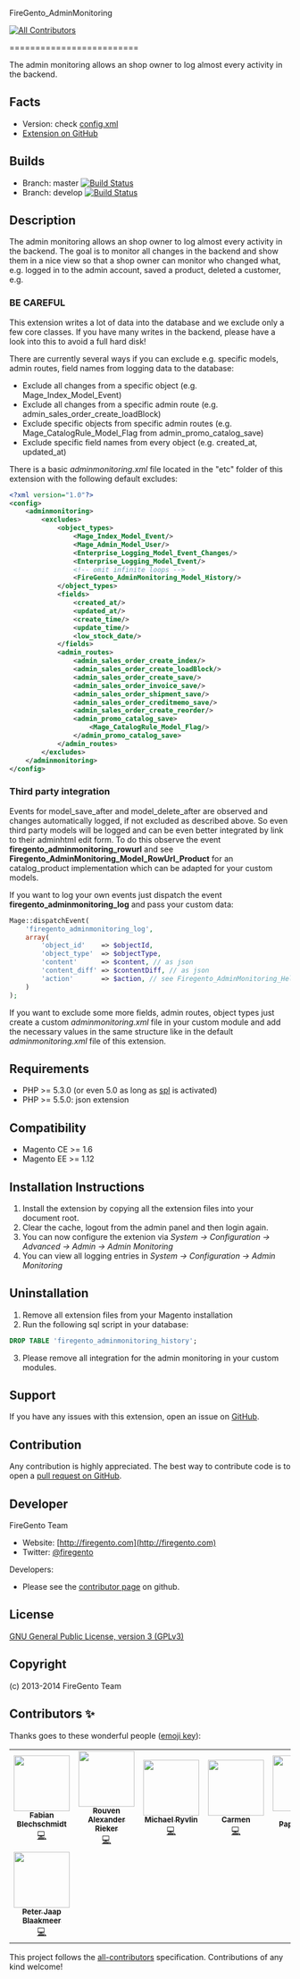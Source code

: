 FireGento_AdminMonitoring
<!-- ALL-CONTRIBUTORS-BADGE:START - Do not remove or modify this section -->
[![All Contributors](https://img.shields.io/badge/all_contributors-8-orange.svg?style=flat-square)](#contributors-)
<!-- ALL-CONTRIBUTORS-BADGE:END -->
=========================

The admin monitoring allows an shop owner to log almost every activity in the backend.

Facts
-----
- Version: check [config.xml](https://github.com/firegento/firegento-adminmonitoring/blob/master/src/app/code/community/FireGento/AdminMonitoring/etc/config.xml)
- [Extension on GitHub](https://github.com/firegento/firegento-adminmonitoring/)

Builds
------
- Branch: master [![Build Status](https://travis-ci.org/firegento/firegento-adminmonitoring.png?branch=master)](https://travis-ci.org/firegento/firegento-adminmonitoring)
- Branch: develop [![Build Status](https://travis-ci.org/firegento/firegento-adminmonitoring.png?branch=develop)](https://travis-ci.org/firegento/firegento-adminmonitoring)

Description
-----------
The admin monitoring allows an shop owner to log almost every activity in the backend. The goal is to monitor all changes in the backend and show them in a nice view so that
a shop owner can monitor who changed what, e.g. logged in to the admin account, saved a product, deleted a customer, e.g.

### BE CAREFUL
This extension writes a lot of data into the database and we exclude only a few core classes. If you have many writes in the backend, please have a look into this to avoid a full hard disk!

There are currently several ways if you can exclude e.g. specific models, admin routes, field names from logging data to the database:
- Exclude all changes from a specific object (e.g. Mage_Index_Model_Event)
- Exclude all changes from a specific admin route (e.g. admin_sales_order_create_loadBlock)
- Exclude specific objects from specific admin routes (e.g. Mage_CatalogRule_Model_Flag from admin_promo_catalog_save)
- Exclude specific field names from every object (e.g. created_at, updated_at)

There is a basic *adminmonitoring.xml* file located in the "etc" folder of this extension with the following default excludes:

```xml
<?xml version="1.0"?>
<config>
    <adminmonitoring>
        <excludes>
            <object_types>
                <Mage_Index_Model_Event/>
                <Mage_Admin_Model_User/>
                <Enterprise_Logging_Model_Event_Changes/>
                <Enterprise_Logging_Model_Event/>
                <!-- omit infinite loops -->
                <FireGento_AdminMonitoring_Model_History/>
            </object_types>
            <fields>
                <created_at/>
                <updated_at/>
                <create_time/>
                <update_time/>
                <low_stock_date/>
            </fields>
            <admin_routes>
                <admin_sales_order_create_index/>
                <admin_sales_order_create_loadBlock/>
                <admin_sales_order_create_save/>
                <admin_sales_order_invoice_save/>
                <admin_sales_order_shipment_save/>
                <admin_sales_order_creditmemo_save/>
                <admin_sales_order_create_reorder/>
                <admin_promo_catalog_save>
                    <Mage_CatalogRule_Model_Flag/>
                </admin_promo_catalog_save>
            </admin_routes>
        </excludes>
    </adminmonitoring>
</config>
```


### Third party integration

Events for model_save_after and model_delete_after are observed and changes automatically logged, if not excluded as described above.
So even third party models will be logged and can be even better integrated by link to their adminhtml edit form.
To do this observe the event **firegento_adminmonitoring_rowurl** and see **Firegento_AdminMonitoring_Model_RowUrl_Product** for an catalog_product implementation which can be adapted for your custom models.

If you want to log your own events just dispatch the event **firegento_adminmonitoring_log** and pass your custom data:

```php
Mage::dispatchEvent(
    'firegento_adminmonitoring_log',
    array(
        'object_id'    => $objectId,
        'object_type'  => $objectType,
        'content'      => $content, // as json
        'content_diff' => $contentDiff, // as json
        'action'       => $action, // see Firegento_AdminMonitoring_Helper_Data for possible ACTION constants
    )
);
```

If you want to exclude some more fields, admin routes, object types just create a custom *adminmonitoring.xml* file 
in your custom module and add the necessary values in the same structure like in the default *adminmonitoring.xml* file of this extension.


Requirements
------------
- PHP >= 5.3.0 (or even 5.0 as long as [spl](http://www.php.net/manual/en/book.spl.php) is activated)
- PHP >= 5.5.0: json extension

Compatibility
-------------
- Magento CE >= 1.6
- Magento EE >= 1.12

Installation Instructions
-------------------------
1. Install the extension by copying all the extension files into your document root.
2. Clear the cache, logout from the admin panel and then login again.
3. You can now configure the extenion via *System -> Configuration -> Advanced -> Admin -> Admin Monitoring*
4. You can view all logging entries in *System -> Configuration -> Admin Monitoring*

Uninstallation
--------------
1. Remove all extension files from your Magento installation
2. Run the following sql script in your database:

```sql
DROP TABLE 'firegento_adminmonitoring_history';
```

3. Please remove all integration for the admin monitoring in your custom modules.

Support
-------
If you have any issues with this extension, open an issue on [GitHub](https://github.com/firegento/firegento-adminmonitoring/issues).

Contribution
------------
Any contribution is highly appreciated. The best way to contribute code is to open a [pull request on GitHub](https://help.github.com/articles/using-pull-requests).

Developer
---------
FireGento Team
* Website: [http://firegento.com](http://firegento.com)
* Twitter: [@firegento](https://twitter.com/firegento)

Developers:
* Please see the [contributor page](https://github.com/firegento/firegento-adminmonitoring/graphs/contributors) on github.

License
-------
[GNU General Public License, version 3 (GPLv3)](http://opensource.org/licenses/gpl-3.0)

Copyright
---------
(c) 2013-2014 FireGento Team

## Contributors ✨

Thanks goes to these wonderful people ([emoji key](https://allcontributors.org/docs/en/emoji-key)):

<!-- ALL-CONTRIBUTORS-LIST:START - Do not remove or modify this section -->
<!-- prettier-ignore-start -->
<!-- markdownlint-disable -->
<table>
  <tr>
    <td align="center"><a href="http://www.fabian-blechschmidt.de/"><img src="https://avatars1.githubusercontent.com/u/379680?v=4" width="100px;" alt=""/><br /><sub><b>Fabian Blechschmidt</b></sub></a><br /><a href="https://github.com/firegento/firegento-adminmonitoring/commits?author=Schrank" title="Code">💻</a></td>
    <td align="center"><a href="https://rouven.io/"><img src="https://avatars3.githubusercontent.com/u/393419?v=4" width="100px;" alt=""/><br /><sub><b>Rouven Alexander Rieker</b></sub></a><br /><a href="https://github.com/firegento/firegento-adminmonitoring/commits?author=therouv" title="Code">💻</a></td>
    <td align="center"><a href="https://github.com/mryvlin"><img src="https://avatars3.githubusercontent.com/u/3071413?v=4" width="100px;" alt=""/><br /><sub><b>Michael Ryvlin</b></sub></a><br /><a href="https://github.com/firegento/firegento-adminmonitoring/commits?author=mryvlin" title="Code">💻</a></td>
    <td align="center"><a href="http://neoshops.de/"><img src="https://avatars0.githubusercontent.com/u/3316754?v=4" width="100px;" alt=""/><br /><sub><b>Carmen</b></sub></a><br /><a href="https://github.com/firegento/firegento-adminmonitoring/commits?author=neoshops" title="Code">💻</a></td>
    <td align="center"><a href="https://janpapenbrock.de/"><img src="https://avatars1.githubusercontent.com/u/2108728?v=4" width="100px;" alt=""/><br /><sub><b>Jan Papenbrock</b></sub></a><br /><a href="https://github.com/firegento/firegento-adminmonitoring/commits?author=janpapenbrock" title="Code">💻</a></td>
    <td align="center"><a href="https://github.com/dh1984"><img src="https://avatars1.githubusercontent.com/u/6348686?v=4" width="100px;" alt=""/><br /><sub><b>Daniel</b></sub></a><br /><a href="https://github.com/firegento/firegento-adminmonitoring/commits?author=dh1984" title="Code">💻</a></td>
    <td align="center"><a href="https://copex.io/"><img src="https://avatars1.githubusercontent.com/u/584168?v=4" width="100px;" alt=""/><br /><sub><b>Roman Hutterer</b></sub></a><br /><a href="https://github.com/firegento/firegento-adminmonitoring/commits?author=roman204" title="Code">💻</a></td>
  </tr>
  <tr>
    <td align="center"><a href="http://elgentos.nl/"><img src="https://avatars2.githubusercontent.com/u/431360?v=4" width="100px;" alt=""/><br /><sub><b>Peter Jaap Blaakmeer</b></sub></a><br /><a href="https://github.com/firegento/firegento-adminmonitoring/commits?author=peterjaap" title="Code">💻</a></td>
  </tr>
</table>

<!-- markdownlint-enable -->
<!-- prettier-ignore-end -->
<!-- ALL-CONTRIBUTORS-LIST:END -->

This project follows the [all-contributors](https://github.com/all-contributors/all-contributors) specification. Contributions of any kind welcome!